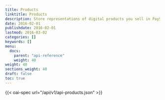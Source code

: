 ```yaml
---
title: Products
linktitle: Products
description: Store representations of digital products you sell in PaySuper.
date: 2016-02-01
publishdate: 2016-02-01
lastmod: 2016-03-02
categories: []
keywords: []
menu:
  docs:
    parent: "api-reference"
    weight: 40
weight: 40
sections_weight: 40
draft: false
toc: true
---
```


{{< oai-spec url="/api/v1/api-products.json" >}}